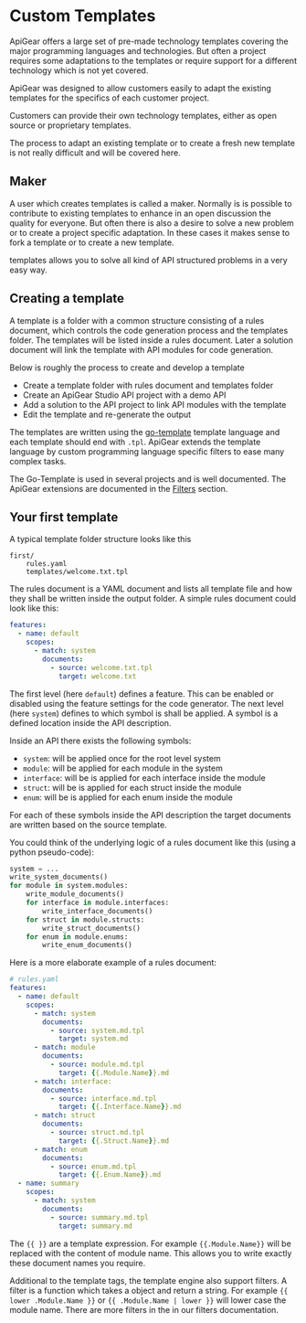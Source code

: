 # Custom Templates

ApiGear offers a large set of pre-made technology templates covering the major programming languages and technologies.
But often a project requires some adaptations to the templates or require support for a different technology which is not yet covered.

ApiGear was designed to allow customers easily to adapt the existing templates for the specifics of each customer project.

Customers can provide their own technology templates, either as open source or proprietary templates.

The process to adapt an existing template or to create a fresh new template is not really difficult and will be covered here.

## Maker

A user which creates templates is called a maker. Normally is is possible to contribute to existing templates to enhance in an open discussion the quality for everyone. But often there is also a desire to solve a new problem or to create a project specific adaptation. In these cases it makes sense to fork a template or to create a new template.

templates allows you to solve all kind of API structured problems in a very easy way.

## Creating a template

A template is a folder with a common structure consisting of a rules document, which controls the code generation process and the templates folder. The templates will be listed inside a rules document. Later a solution document will link the template with API modules for code generation.

Below is roughly the process to create and develop a template

- Create a template folder with rules document and templates folder
- Create an ApiGear Studio API project with a demo API
- Add a solution to the API project to link API modules with the template
- Edit the template and re-generate the output

The templates are written using the [go-template](https://pkg.go.dev/text/template) template language and each template should end with `.tpl`. ApiGear extends the template language by custom programming language specific filters to ease many complex tasks. 

The Go-Template is used in several projects and is well documented. The ApiGear extensions are documented in the [Filters](./filters.md) section.


## Your first template

A typical template folder structure looks like this

```
first/
    rules.yaml
    templates/welcome.txt.tpl
```

The rules document is a YAML document and lists all template file and how they shall be written inside the output folder. A simple rules document could look like this:

```yaml
features:
  - name: default
    scopes:
      - match: system
        documents:
          - source: welcome.txt.tpl
            target: welcome.txt
```

The first level (here `default`) defines a feature. This can be enabled or disabled using the feature settings for the code generator.
The next level (here `system`) defines to which symbol is shall be applied. A symbol is a defined location inside the API description.

Inside an API there exists the following symbols:

- `system`: will be applied once for the root level system
- `module`: will be applied for each module in the system
- `interface`: will be is applied for each interface inside the module
- `struct`: will be is applied for each struct inside the module
- `enum`: will be is applied for each enum inside the module

For each of these symbols inside the API description the target documents are written based on the source template.

You could think of the underlying logic of a rules document like this (using a python pseudo-code):

```py
system = ...
write_system_documents()
for module in system.modules:
    write_module_documents()
    for interface in module.interfaces:
        write_interface_documents()
    for struct in module.structs:
        write_struct_documents()
    for enum in module.enums:
        write_enum_documents()
```

Here is a more elaborate example of a rules document:

```yaml
# rules.yaml
features:
  - name: default
    scopes:
      - match: system
        documents:
          - source: system.md.tpl
            target: system.md
      - match: module
        documents:
          - source: module.md.tpl
            target: {{.Module.Name}}.md
      - match: interface:
        documents:
          - source: interface.md.tpl
            target: {{.Interface.Name}}.md
      - match: struct
        documents:
          - source: struct.md.tpl
            target: {{.Struct.Name}}.md
      - match: enum
        documents:
          - source: enum.md.tpl
            target: {{.Enum.Name}}.md
  - name: summary
    scopes:
      - match: system
        documents:
          - source: summary.md.tpl
            target: summary.md
```

The <code v-pre>{{ }}</code> are a template expression. For example <code v-pre>{{.Module.Name}}</code> will be replaced with the content of module name. This allows you to write exactly these document names you require.

Additional to the template tags, the template engine also support filters. A filter is a function which takes a object and return a string. For example <code v-pre>{{ lower .Module.Name }}</code> or <code v-pre>{{ .Module.Name | lower }}</code> will lower case the module name. There are more filters in the in our filters documentation.
